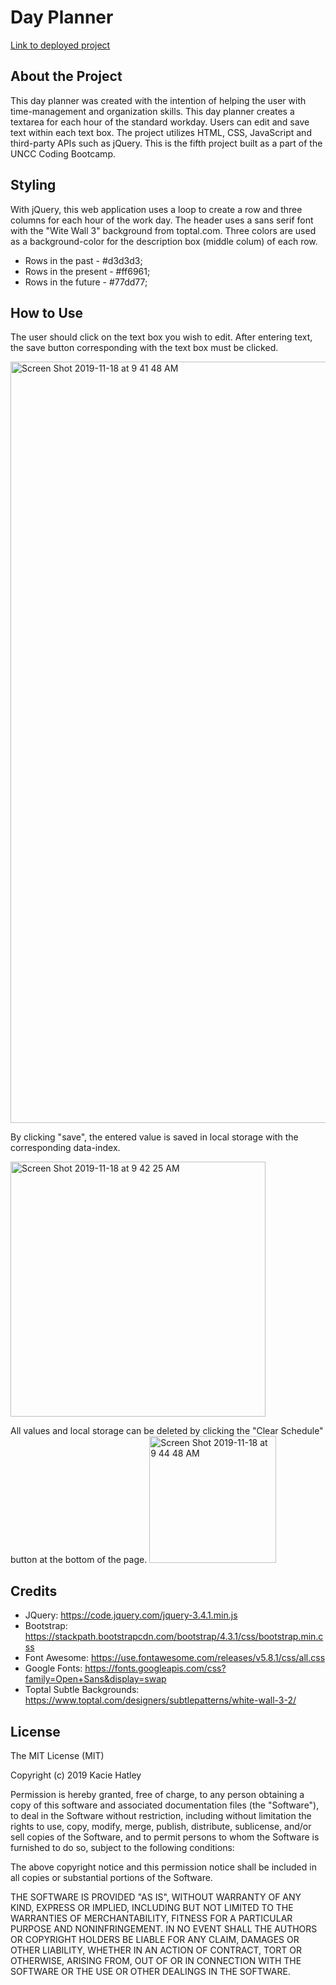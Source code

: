 # Day Planner

[Link to deployed project](https://kaciehatley.github.io/day-planner)

## About the Project
This day planner was created with the intention of helping the user with time-management and organization skills. This day planner creates a textarea for each hour of the standard workday. Users can edit and save text within each text box. The project utilizes HTML, CSS, JavaScript and third-party APIs such as jQuery. This is the fifth project built as a part of the UNCC Coding Bootcamp.

## Styling
With jQuery, this web application uses a loop to create a row and three columns for each hour of the work day.
The header uses a sans serif font with the "Wite Wall 3" background from toptal.com.
Three colors are used as a background-color for the description box (middle colum) of each row. 
* Rows in the past -  #d3d3d3;
* Rows in the present - #ff6961;
* Rows in the future - #77dd77;

## How to Use

The user should click on the text box you wish to edit. After entering text, the save button corresponding with the text box must be clicked.

<img width="1218" alt="Screen Shot 2019-11-18 at 9 41 48 AM" src="https://user-images.githubusercontent.com/55072295/69061839-f3c39d00-09e7-11ea-8007-e0db98bee645.png">

By clicking "save", the entered value is saved in local storage with the corresponding data-index.

<img width="408" alt="Screen Shot 2019-11-18 at 9 42 25 AM" src="https://user-images.githubusercontent.com/55072295/69061763-cc6cd000-09e7-11ea-87be-872728aaf964.png">

All values and local storage can be deleted by clicking the "Clear Schedule" button at the bottom of the page.
<img width="203" alt="Screen Shot 2019-11-18 at 9 44 48 AM" src="https://user-images.githubusercontent.com/55072295/69061929-1a81d380-09e8-11ea-96f5-2cebf99c3306.png">

## Credits 

* JQuery: https://code.jquery.com/jquery-3.4.1.min.js
* Bootstrap: https://stackpath.bootstrapcdn.com/bootstrap/4.3.1/css/bootstrap.min.css
* Font Awesome: https://use.fontawesome.com/releases/v5.8.1/css/all.css
* Google Fonts: https://fonts.googleapis.com/css?family=Open+Sans&display=swap
* Toptal Subtle Backgrounds: https://www.toptal.com/designers/subtlepatterns/white-wall-3-2/

## License

The MIT License (MIT)

Copyright (c) 2019 Kacie Hatley

Permission is hereby granted, free of charge, to any person obtaining a copy of this software and associated documentation files (the "Software"), to deal in the Software without restriction, including without limitation the rights to use, copy, modify, merge, publish, distribute, sublicense, and/or sell copies of the Software, and to permit persons to whom the Software is furnished to do so, subject to the following conditions:

The above copyright notice and this permission notice shall be included in all copies or substantial portions of the Software.

THE SOFTWARE IS PROVIDED "AS IS", WITHOUT WARRANTY OF ANY KIND, EXPRESS OR IMPLIED, INCLUDING BUT NOT LIMITED TO THE WARRANTIES OF MERCHANTABILITY, FITNESS FOR A PARTICULAR PURPOSE AND NONINFRINGEMENT. IN NO EVENT SHALL THE AUTHORS OR COPYRIGHT HOLDERS BE LIABLE FOR ANY CLAIM, DAMAGES OR OTHER LIABILITY, WHETHER IN AN ACTION OF CONTRACT, TORT OR OTHERWISE, ARISING FROM, OUT OF OR IN CONNECTION WITH THE SOFTWARE OR THE USE OR OTHER DEALINGS IN THE SOFTWARE.
